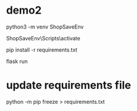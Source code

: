 # demo2

python3 -m venv ShopSaveEnv

ShopSaveEnv\Scripts\activate

pip install -r requirements.txt

flask run

# update requirements file

python -m pip freeze > requirements.txt
